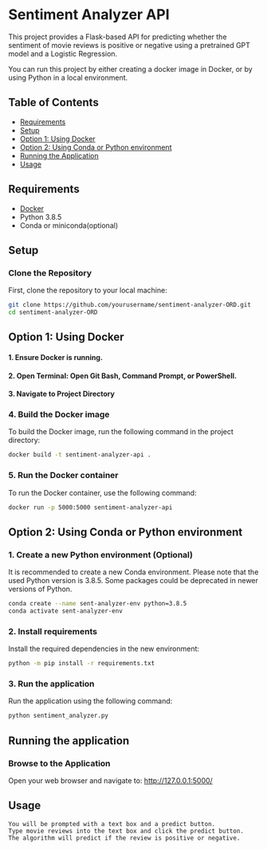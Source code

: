 # Sentiment Analyzer API

This project provides a Flask-based API for predicting whether the sentiment of movie reviews is positive or negative using a pretrained GPT model and a Logistic Regression.

You can run this project by either creating a docker image in Docker, or by using Python in a local environment. 

## Table of Contents
- [Requirements](#requirements)
- [Setup](#setup)
- [Option 1: Using Docker](#docker)
- [Option 2: Using Conda or Python environment](#conda)
- [Running the Application](#running-the-application)
- [Usage](#usage)

## Requirements
- [Docker](https://www.docker.com/products/docker-desktop)
- Python 3.8.5
- Conda or miniconda(optional)
  
## Setup

### Clone the Repository
First, clone the repository to your local machine:

```sh
git clone https://github.com/yourusername/sentiment-analyzer-ORD.git
cd sentiment-analyzer-ORD
```


## Option 1: Using Docker
#### 1. Ensure Docker is running.
#### 2. Open Terminal: Open Git Bash, Command Prompt, or PowerShell.
#### 3. Navigate to Project Directory
   

### 4. Build the Docker image
To build the Docker image, run the following command in the project directory:
```sh
docker build -t sentiment-analyzer-api .
```

### 5. Run the Docker container
To run the Docker container, use the following command:
```sh
docker run -p 5000:5000 sentiment-analyzer-api
```


## Option 2: Using Conda or Python environment
### 1. Create a new Python environment (Optional)
It is recommended to create a new Conda environment. Please note that the used Python version is 3.8.5. Some packages could be deprecated in newer versions of Python.

```sh
conda create --name sent-analyzer-env python=3.8.5
conda activate sent-analyzer-env
```
### 2. Install requirements
Install the required dependencies in the new environment:
```sh
python -m pip install -r requirements.txt
```
### 3. Run the application
Run the application using the following command:
```sh
python sentiment_analyzer.py
```

## Running the application
### Browse to the Application

Open your web browser and navigate to: http://127.0.0.1:5000/

## Usage

    You will be prompted with a text box and a predict button.
    Type movie reviews into the text box and click the predict button.
    The algorithm will predict if the review is positive or negative.


